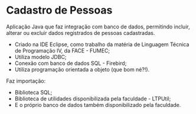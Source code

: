 Cadastro de Pessoas
===================

Aplicação Java que faz integração com banco de dados, permitindo incluir, alterar ou excluir dados registrados de pessoas cadastradas.

- Criado na IDE Eclipse, como trabalho da matéria de Linguagem Técnica de Programação IV, da FACE - FUMEC;
- Utiliza modelo JDBC;
- Conexão com banco de dados SQL - Firebird;
- Utiliza programação orientada a objeto (que bom né?!).

Faz importação:
- Biblioteca SQL;
- Biblioteca de utilidades disponibilizada pela faculdade - LTPUtil;
- E o próprio banco de dados também disponibilizado pela faculdade.